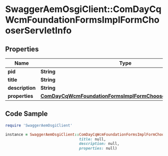 # SwaggerAemOsgiClient::ComDayCqWcmFoundationFormsImplFormChooserServletInfo

## Properties

Name | Type | Description | Notes
------------ | ------------- | ------------- | -------------
**pid** | **String** |  | [optional] 
**title** | **String** |  | [optional] 
**description** | **String** |  | [optional] 
**properties** | [**ComDayCqWcmFoundationFormsImplFormChooserServletProperties**](ComDayCqWcmFoundationFormsImplFormChooserServletProperties.md) |  | [optional] 

## Code Sample

```ruby
require 'SwaggerAemOsgiClient'

instance = SwaggerAemOsgiClient::ComDayCqWcmFoundationFormsImplFormChooserServletInfo.new(pid: null,
                                 title: null,
                                 description: null,
                                 properties: null)
```


